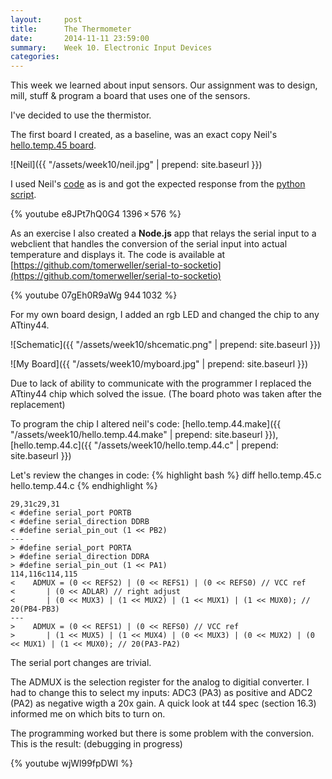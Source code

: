 ```yaml
---
layout:     post
title:      The Thermometer
date:       2014-11-11 23:59:00
summary:    Week 10. Electronic Input Devices
categories: 
---
```


This week we learned about input sensors. Our assignment was to design, mill, stuff & program a board that uses one of the sensors.

I've decided to use the thermistor.

The first board I created, as a baseline, was an exact copy Neil's [hello.temp.45 board](http://academy.cba.mit.edu/classes/input_devices/temp/hello.temp.45.png).

![Neil]({{ "/assets/week10/neil.jpg" | prepend: site.baseurl }})

I used Neil's [code](http://academy.cba.mit.edu/classes/input_devices/temp/hello.temp.45.c) as is and got the expected response from the [python script](http://academy.cba.mit.edu/classes/input_devices/temp/hello.temp.45.py). 

{% youtube e8JPt7hQ0G4 1396 × 576 %}

As an exercise I also created a **Node.js** app that relays the serial input to a webclient that handles the conversion of the serial input into actual temperature and displays it. The code is available at [https://github.com/tomerweller/serial-to-socketio](https://github.com/tomerweller/serial-to-socketio)

{% youtube 07gEh0R9aWg 944 1032 %}

For my own board design, I added an rgb LED and changed the chip to any ATtiny44.

![Schematic]({{ "/assets/week10/shcematic.png" | prepend: site.baseurl }})

![My Board]({{ "/assets/week10/myboard.jpg" | prepend: site.baseurl }})

Due to lack of ability to communicate with the programmer I replaced the ATtiny44 chip which solved the issue. (The board photo was taken after the replacement)

To program the chip I altered neil's code: 
[hello.temp.44.make]({{ "/assets/week10/hello.temp.44.make" | prepend: site.baseurl }}), [hello.temp.44.c]({{ "/assets/week10/hello.temp.44.c" | prepend: site.baseurl }})

Let's review the changes in code:
{% highlight bash %}
diff hello.temp.45.c hello.temp.44.c
{% endhighlight %}

	29,31c29,31
	< #define serial_port PORTB
	< #define serial_direction DDRB
	< #define serial_pin_out (1 << PB2)
	---
	> #define serial_port PORTA
	> #define serial_direction DDRA
	> #define serial_pin_out (1 << PA1)
	114,116c114,115
	<    ADMUX = (0 << REFS2) | (0 << REFS1) | (0 << REFS0) // VCC ref
	<       | (0 << ADLAR) // right adjust
	<       | (0 << MUX3) | (1 << MUX2) | (1 << MUX1) | (1 << MUX0); // 20(PB4-PB3)
	---
	>    ADMUX = (0 << REFS1) | (0 << REFS0) // VCC ref
	>       | (1 << MUX5) | (1 << MUX4) | (0 << MUX3) | (0 << MUX2) | (0 << MUX1) | (1 << MUX0); // 20(PA3-PA2)

The serial port changes are trivial. 

The ADMUX is the selection register for the analog to digitial converter. I had to change this to select my inputs: ADC3 (PA3) as positive and ADC2 (PA2) as negative wigth a 20x gain. A quick look at t44 spec (section 16.3) informed me on which bits to turn on.

The programming worked but there is some problem with the conversion. This is the result: (debugging in progress)

{% youtube wjWl99fpDWI %}
